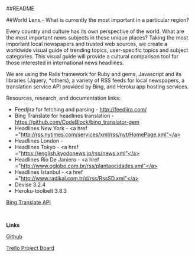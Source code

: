 
##README

##World Lens - What is currently the most important in a particular region?

Every country and culture has its own perspective of the world. What are the most important news subjects in these unique places? Taking the most important local newspapers and trusted web sources, we create a worldwide visual guide of trending topics, user-specific topics and subject categories. This visual guide will provide a cultural comparison tool for those interested in international news headlines.

We are using the Rails framework for Ruby and gems, Javascript and its libraries (Jquery, *others), a variety of RSS feeds for local newspapers, a translation service API provided by Bing, and Heroku app hosting services.

Resources, research, and documentation links:

- Feedjira for fetching and parsing - http://feedjira.com/
- Bing Translate for headlines translation - https://github.com/CodeBlock/bing_translator-gem
- Headlines New York - <a href ="http://rss.nytimes.com/services/xml/rss/nyt/HomePage.xml"</a>
- Headlines London - <a href="http://www.theguardian.com/uk/rss"></a>
- Headlines Tokyo - <a href ="https://english.kyodonews.jp/rss/news.xml"</a>
- Headlines Rio De Janiero - <a href ="http://www.oglobo.com.br/rss/plantaocidades.xml"</a>
- Headlines Istanbul - <a href ="http://www.radikal.com.tr/d/rss/RssSD.xml"</a>
- Devise 3.2.4
- Heroku-toolbelt 3.8.3

<a href="https://github.com/CodeBlock/bing_translator-gem">Bing Translate API</a>

</br>

**Links**

<a href="https://github.com/ChrisMLee/news-zones">Github</a>

<a href ="https://trello.com/b/D8gyZaoL/team-american-dream">Trello Project Board</a>
